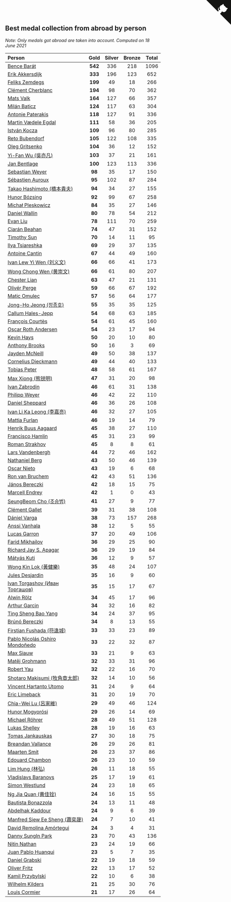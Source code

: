 ## Best medal collection from abroad by person

*Note: Only medals got abroad are taken into account.*
*Computed on 18 June 2021*

| Person | Gold | Silver | Bronze | Total |
| :--- | :--: | :--: | :--: | :--: |
| [Bence Barát](https://www.worldcubeassociation.org/persons/2008BARA01) | **542** | 336 | 218 | 1096 |
| [Erik Akkersdijk](https://www.worldcubeassociation.org/persons/2005AKKE01) | **333** | 196 | 123 | 652 |
| [Feliks Zemdegs](https://www.worldcubeassociation.org/persons/2009ZEMD01) | **199** | 49 | 18 | 266 |
| [Clément Cherblanc](https://www.worldcubeassociation.org/persons/2014CHER05) | **194** | 98 | 70 | 362 |
| [Mats Valk](https://www.worldcubeassociation.org/persons/2007VALK01) | **164** | 127 | 66 | 357 |
| [Milán Baticz](https://www.worldcubeassociation.org/persons/2005BATI01) | **124** | 117 | 63 | 304 |
| [Antonie Paterakis](https://www.worldcubeassociation.org/persons/2012PATE01) | **118** | 127 | 91 | 336 |
| [Martin Vædele Egdal](https://www.worldcubeassociation.org/persons/2013EGDA02) | **111** | 58 | 36 | 205 |
| [István Kocza](https://www.worldcubeassociation.org/persons/2005KOCZ01) | **109** | 96 | 80 | 285 |
| [Reto Bubendorf](https://www.worldcubeassociation.org/persons/2012BUBE01) | **105** | 122 | 108 | 335 |
| [Oleg Gritsenko](https://www.worldcubeassociation.org/persons/2011GRIT01) | **104** | 36 | 12 | 152 |
| [Yi-Fan Wu (吳亦凡)](https://www.worldcubeassociation.org/persons/2010WUIF01) | **103** | 37 | 21 | 161 |
| [Jan Bentlage](https://www.worldcubeassociation.org/persons/2010BENT01) | **100** | 123 | 113 | 336 |
| [Sebastian Weyer](https://www.worldcubeassociation.org/persons/2010WEYE02) | **98** | 35 | 17 | 150 |
| [Sébastien Auroux](https://www.worldcubeassociation.org/persons/2008AURO01) | **95** | 102 | 87 | 284 |
| [Takao Hashimoto (橋本貴夫)](https://www.worldcubeassociation.org/persons/2007HASH01) | **94** | 34 | 27 | 155 |
| [Hunor Bózsing](https://www.worldcubeassociation.org/persons/2009BOZS01) | **92** | 99 | 67 | 258 |
| [Michał Pleskowicz](https://www.worldcubeassociation.org/persons/2009PLES01) | **84** | 35 | 27 | 146 |
| [Daniel Wallin](https://www.worldcubeassociation.org/persons/2013WALL03) | **80** | 78 | 54 | 212 |
| [Evan Liu](https://www.worldcubeassociation.org/persons/2009LIUE01) | **78** | 111 | 70 | 259 |
| [Ciarán Beahan](https://www.worldcubeassociation.org/persons/2012BEAH01) | **74** | 47 | 31 | 152 |
| [Timothy Sun](https://www.worldcubeassociation.org/persons/2007SUNT01) | **70** | 14 | 11 | 95 |
| [Ilya Tsiareshka](https://www.worldcubeassociation.org/persons/2012TERE01) | **69** | 29 | 37 | 135 |
| [Antoine Cantin](https://www.worldcubeassociation.org/persons/2010CANT02) | **67** | 44 | 49 | 160 |
| [Ivan Lew Yi Wen (刘义文)](https://www.worldcubeassociation.org/persons/2012WENI01) | **66** | 66 | 41 | 173 |
| [Wong Chong Wen (黄崇文)](https://www.worldcubeassociation.org/persons/2014WENW01) | **66** | 61 | 80 | 207 |
| [Chester Lian](https://www.worldcubeassociation.org/persons/2009LIAN03) | **63** | 47 | 21 | 131 |
| [Olivér Perge](https://www.worldcubeassociation.org/persons/2007PERG01) | **59** | 66 | 67 | 192 |
| [Matic Omulec](https://www.worldcubeassociation.org/persons/2010OMUL02) | **57** | 56 | 64 | 177 |
| [Jong-Ho Jeong (정종호)](https://www.worldcubeassociation.org/persons/2008JONG03) | **55** | 35 | 35 | 125 |
| [Callum Hales-Jepp](https://www.worldcubeassociation.org/persons/2012HALE01) | **54** | 68 | 63 | 185 |
| [François Courtès](https://www.worldcubeassociation.org/persons/2008COUR01) | **54** | 61 | 45 | 160 |
| [Oscar Roth Andersen](https://www.worldcubeassociation.org/persons/2008ANDE02) | **54** | 23 | 17 | 94 |
| [Kevin Hays](https://www.worldcubeassociation.org/persons/2009HAYS01) | **50** | 20 | 10 | 80 |
| [Anthony Brooks](https://www.worldcubeassociation.org/persons/2008SEAR01) | **50** | 16 | 3 | 69 |
| [Jayden McNeill](https://www.worldcubeassociation.org/persons/2012MCNE01) | **49** | 50 | 38 | 137 |
| [Cornelius Dieckmann](https://www.worldcubeassociation.org/persons/2009DIEC01) | **49** | 44 | 40 | 133 |
| [Tobias Peter](https://www.worldcubeassociation.org/persons/2014PETE03) | **48** | 58 | 61 | 167 |
| [Max Xiong (熊锐明)](https://www.worldcubeassociation.org/persons/2015XION03) | **47** | 31 | 20 | 98 |
| [Ivan Zabrodin](https://www.worldcubeassociation.org/persons/2012ZABR01) | **46** | 61 | 31 | 138 |
| [Philipp Weyer](https://www.worldcubeassociation.org/persons/2010WEYE01) | **46** | 42 | 22 | 110 |
| [Daniel Sheppard](https://www.worldcubeassociation.org/persons/2009SHEP01) | **46** | 36 | 26 | 108 |
| [Ivan Li Ka Leong (李嘉亮)](https://www.worldcubeassociation.org/persons/2015LEON02) | **46** | 32 | 27 | 105 |
| [Mattia Furlan](https://www.worldcubeassociation.org/persons/2013FURL01) | **46** | 19 | 14 | 79 |
| [Henrik Buus Aagaard](https://www.worldcubeassociation.org/persons/2006BUUS01) | **45** | 38 | 27 | 110 |
| [Francisco Hamlin](https://www.worldcubeassociation.org/persons/2012HAML01) | **45** | 31 | 23 | 99 |
| [Roman Strakhov](https://www.worldcubeassociation.org/persons/2012STRA02) | **45** | 8 | 8 | 61 |
| [Lars Vandenbergh](https://www.worldcubeassociation.org/persons/2003VAND01) | **44** | 72 | 46 | 162 |
| [Nathaniel Berg](https://www.worldcubeassociation.org/persons/2012BERG04) | **43** | 50 | 46 | 139 |
| [Oscar Nieto](https://www.worldcubeassociation.org/persons/2014NIET03) | **43** | 19 | 6 | 68 |
| [Ron van Bruchem](https://www.worldcubeassociation.org/persons/2003BRUC01) | **42** | 43 | 51 | 136 |
| [János Bereczki](https://www.worldcubeassociation.org/persons/2018BERE01) | **42** | 18 | 15 | 75 |
| [Marcell Endrey](https://www.worldcubeassociation.org/persons/2007ENDR01) | **42** | 1 | 0 | 43 |
| [SeungBeom Cho (조승범)](https://www.worldcubeassociation.org/persons/2012CHOS01) | **41** | 27 | 9 | 77 |
| [Clément Gallet](https://www.worldcubeassociation.org/persons/2004GALL02) | **39** | 31 | 38 | 108 |
| [Dániel Varga](https://www.worldcubeassociation.org/persons/2008VARG01) | **38** | 73 | 157 | 268 |
| [Anssi Vanhala](https://www.worldcubeassociation.org/persons/2005VANH01) | **38** | 12 | 5 | 55 |
| [Lucas Garron](https://www.worldcubeassociation.org/persons/2006GARR01) | **37** | 20 | 49 | 106 |
| [Farid Mikhailov](https://www.worldcubeassociation.org/persons/2015MIKH04) | **36** | 29 | 25 | 90 |
| [Richard Jay S. Apagar](https://www.worldcubeassociation.org/persons/2010APAG01) | **36** | 29 | 19 | 84 |
| [Mátyás Kuti](https://www.worldcubeassociation.org/persons/2006KUTI01) | **36** | 12 | 9 | 57 |
| [Wong Kin Lok (黃健樂)](https://www.worldcubeassociation.org/persons/2014LOKW01) | **35** | 48 | 24 | 107 |
| [Jules Desjardin](https://www.worldcubeassociation.org/persons/2010DESJ01) | **35** | 16 | 9 | 60 |
| [Ivan Torgashov (Иван Торгашов)](https://www.worldcubeassociation.org/persons/2011TORG01) | **35** | 15 | 17 | 67 |
| [Alwin Rölz](https://www.worldcubeassociation.org/persons/2016ROLZ01) | **34** | 45 | 17 | 96 |
| [Arthur Garcin](https://www.worldcubeassociation.org/persons/2014GARC27) | **34** | 32 | 16 | 82 |
| [Ting Sheng Bao Yang](https://www.worldcubeassociation.org/persons/2008BAOY01) | **34** | 24 | 37 | 95 |
| [Brúnó Bereczki](https://www.worldcubeassociation.org/persons/2008BERE01) | **34** | 8 | 13 | 55 |
| [Firstian Fushada (符逢城)](https://www.worldcubeassociation.org/persons/2015FUSH01) | **33** | 33 | 23 | 89 |
| [Pablo Nicolás Oshiro Mondoñedo](https://www.worldcubeassociation.org/persons/2010MOND01) | **33** | 22 | 32 | 87 |
| [Max Siauw](https://www.worldcubeassociation.org/persons/2017SIAU02) | **33** | 21 | 9 | 63 |
| [Matěj Grohmann](https://www.worldcubeassociation.org/persons/2015GROH02) | **32** | 33 | 31 | 96 |
| [Robert Yau](https://www.worldcubeassociation.org/persons/2009YAUR01) | **32** | 22 | 16 | 70 |
| [Shotaro Makisumi (牧角章太郎)](https://www.worldcubeassociation.org/persons/2003MAKI01) | **32** | 14 | 10 | 56 |
| [Vincent Hartanto Utomo](https://www.worldcubeassociation.org/persons/2010UTOM01) | **31** | 24 | 9 | 64 |
| [Eric Limeback](https://www.worldcubeassociation.org/persons/2007LIME01) | **31** | 20 | 19 | 70 |
| [Chia-Wei Lu (呂家維)](https://www.worldcubeassociation.org/persons/2007LUCH01) | **29** | 49 | 46 | 124 |
| [Hunor Mogyorósi](https://www.worldcubeassociation.org/persons/2015MOGY01) | **29** | 26 | 14 | 69 |
| [Michael Röhrer](https://www.worldcubeassociation.org/persons/2009ROHR01) | **28** | 49 | 51 | 128 |
| [Lukas Shelley](https://www.worldcubeassociation.org/persons/2016SHEL03) | **28** | 19 | 16 | 63 |
| [Tomas Jankauskas](https://www.worldcubeassociation.org/persons/2013JANK02) | **27** | 30 | 18 | 75 |
| [Breandan Vallance](https://www.worldcubeassociation.org/persons/2007VALL01) | **26** | 29 | 26 | 81 |
| [Maarten Smit](https://www.worldcubeassociation.org/persons/2008SMIT04) | **26** | 23 | 37 | 86 |
| [Edouard Chambon](https://www.worldcubeassociation.org/persons/2004CHAM01) | **26** | 23 | 10 | 59 |
| [Lim Hung (林弘)](https://www.worldcubeassociation.org/persons/2016HUNG08) | **26** | 11 | 18 | 55 |
| [Vladislavs Baranovs](https://www.worldcubeassociation.org/persons/2012BARA03) | **25** | 17 | 19 | 61 |
| [Simon Westlund](https://www.worldcubeassociation.org/persons/2008WEST02) | **24** | 23 | 18 | 65 |
| [Ng Jia Quan (黄佳铨)](https://www.worldcubeassociation.org/persons/2015QUAN03) | **24** | 16 | 15 | 55 |
| [Bautista Bonazzola](https://www.worldcubeassociation.org/persons/2014BONA02) | **24** | 13 | 11 | 48 |
| [Abdelhak Kaddour](https://www.worldcubeassociation.org/persons/2010KADD01) | **24** | 9 | 6 | 39 |
| [Manfred Siew Ee Sheng (蕭奕晟)](https://www.worldcubeassociation.org/persons/2009SIEW03) | **24** | 7 | 10 | 41 |
| [David Remolina Amórtegui](https://www.worldcubeassociation.org/persons/2011AMOR01) | **24** | 3 | 4 | 31 |
| [Danny SungIn Park](https://www.worldcubeassociation.org/persons/2015PARK13) | **23** | 70 | 43 | 136 |
| [Nitin Nathan](https://www.worldcubeassociation.org/persons/2015NATH02) | **23** | 24 | 19 | 66 |
| [Juan Pablo Huanqui](https://www.worldcubeassociation.org/persons/2013HUAN30) | **23** | 5 | 7 | 35 |
| [Daniel Grabski](https://www.worldcubeassociation.org/persons/2010GRAB01) | **22** | 19 | 18 | 59 |
| [Oliver Fritz](https://www.worldcubeassociation.org/persons/2014FRIT02) | **22** | 13 | 17 | 52 |
| [Kamil Przybylski](https://www.worldcubeassociation.org/persons/2016PRZY01) | **22** | 10 | 6 | 38 |
| [Wilhelm Kilders](https://www.worldcubeassociation.org/persons/2010KILD02) | **21** | 25 | 30 | 76 |
| [Louis Cormier](https://www.worldcubeassociation.org/persons/2010CORM02) | **21** | 17 | 26 | 64 |


<a href="https://github.com/jonatanklosko/wca_statistics" class="github-corner" aria-label="View source on Github"><svg width="80" height="80" viewBox="0 0 250 250" style="fill:#151513; color:#fff; position: absolute; top: 0; border: 0; right: 0;" aria-hidden="true"><path d="M0,0 L115,115 L130,115 L142,142 L250,250 L250,0 Z"></path><path d="M128.3,109.0 C113.8,99.7 119.0,89.6 119.0,89.6 C122.0,82.7 120.5,78.6 120.5,78.6 C119.2,72.0 123.4,76.3 123.4,76.3 C127.3,80.9 125.5,87.3 125.5,87.3 C122.9,97.6 130.6,101.9 134.4,103.2" fill="currentColor" style="transform-origin: 130px 106px;" class="octo-arm"></path><path d="M115.0,115.0 C114.9,115.1 118.7,116.5 119.8,115.4 L133.7,101.6 C136.9,99.2 139.9,98.4 142.2,98.6 C133.8,88.0 127.5,74.4 143.8,58.0 C148.5,53.4 154.0,51.2 159.7,51.0 C160.3,49.4 163.2,43.6 171.4,40.1 C171.4,40.1 176.1,42.5 178.8,56.2 C183.1,58.6 187.2,61.8 190.9,65.4 C194.5,69.0 197.7,73.2 200.1,77.6 C213.8,80.2 216.3,84.9 216.3,84.9 C212.7,93.1 206.9,96.0 205.4,96.6 C205.1,102.4 203.0,107.8 198.3,112.5 C181.9,128.9 168.3,122.5 157.7,114.1 C157.9,116.9 156.7,120.9 152.7,124.9 L141.0,136.5 C139.8,137.7 141.6,141.9 141.8,141.8 Z" fill="currentColor" class="octo-body"></path></svg></a><style>.github-corner:hover .octo-arm{animation:octocat-wave 560ms ease-in-out}@keyframes octocat-wave{0%,100%{transform:rotate(0)}20%,60%{transform:rotate(-25deg)}40%,80%{transform:rotate(10deg)}}@media (max-width:500px){.github-corner:hover .octo-arm{animation:none}.github-corner .octo-arm{animation:octocat-wave 560ms ease-in-out}}</style>
